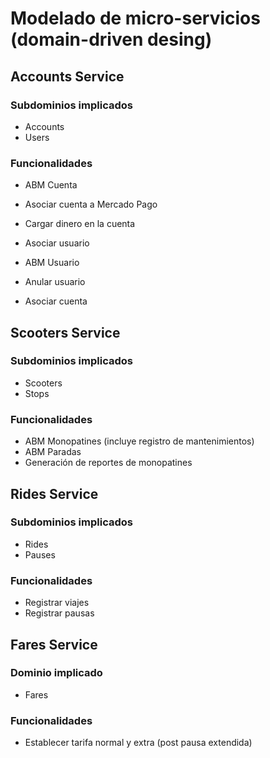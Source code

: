 # Modelado de micro-servicios (domain-driven desing)

## Accounts Service

### Subdominios implicados

- Accounts
- Users

 ### Funcionalidades

 - ABM Cuenta
 - Asociar cuenta a Mercado Pago
 - Cargar dinero en la cuenta
 - Asociar usuario

 - ABM Usuario
 - Anular usuario
 - Asociar cuenta

## Scooters Service

### Subdominios implicados

- Scooters
- Stops

### Funcionalidades

- ABM Monopatines (incluye registro de mantenimientos)
- ABM Paradas
- Generación de reportes de monopatines

## Rides Service

### Subdominios implicados

- Rides
- Pauses

### Funcionalidades

- Registrar viajes
- Registrar pausas

## Fares Service

### Dominio implicado

- Fares

### Funcionalidades

- Establecer tarifa normal y extra (post pausa extendida)